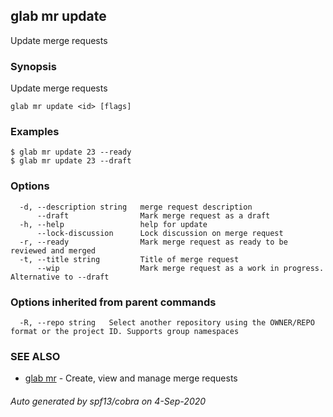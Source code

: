 ## glab mr update

Update merge requests

### Synopsis

Update merge requests

```
glab mr update <id> [flags]
```

### Examples

```
$ glab mr update 23 --ready
$ glab mr update 23 --draft

```

### Options

```
  -d, --description string   merge request description
      --draft                Mark merge request as a draft
  -h, --help                 help for update
      --lock-discussion      Lock discussion on merge request
  -r, --ready                Mark merge request as ready to be reviewed and merged
  -t, --title string         Title of merge request
      --wip                  Mark merge request as a work in progress. Alternative to --draft
```

### Options inherited from parent commands

```
  -R, --repo string   Select another repository using the OWNER/REPO format or the project ID. Supports group namespaces
```

### SEE ALSO

* [glab mr](glab_mr.md)	 - Create, view and manage merge requests

###### Auto generated by spf13/cobra on 4-Sep-2020
